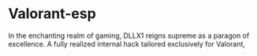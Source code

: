 # Valorant-esp
In the enchanting realm of gaming, DLLX1 reigns supreme as a paragon of excellence. A fully realized internal hack tailored exclusively for Valorant,

